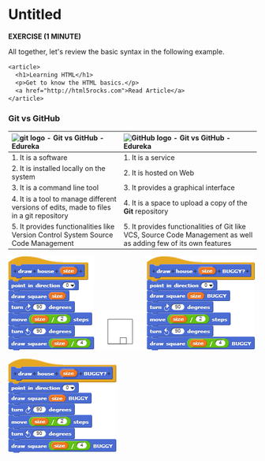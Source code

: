 # Untitled

**EXERCISE \(1 MINUTE\)**

All together, let's review the basic syntax in the following example.

```markup
<article>
  <h1>Learning HTML</h1>
  <p>Get to know the HTML basics.</p>
  <a href="http://html5rocks.com">Read Article</a>
</article>
```



### **Git vs GitHub**

| ![git logo - Git vs GitHub - Edureka](https://d1jnx9ba8s6j9r.cloudfront.net/blog/wp-content/uploads/2017/12/gitlogo.png) | ![GitHub logo - Git vs GitHub - Edureka](https://d1jnx9ba8s6j9r.cloudfront.net/blog/wp-content/uploads/2017/12/github-logo.png) |
| :--- | :--- |
| 1. It is a software | 1. It is a service |
| 2. It is installed locally on the system | 2. It is hosted on  Web |
| 3. It is a command line tool | 3. It provides a graphical interface |
| 4. It is a tool to manage different versions of edits, made to files in a git repository | 4. It is a space to upload a copy of the **Git** repository |
| 5. It provides functionalities like Version Control System Source Code Management | 5. It provides functionalities of Git like VCS, Source Code Management as well as adding few of its own features |

![](../.gitbook/assets/image%20%28458%29.png) ![](../.gitbook/assets/image%20%28456%29.png) ![](../.gitbook/assets/image%20%28457%29.png) 

![](../.gitbook/assets/image%20%28457%29.png)

